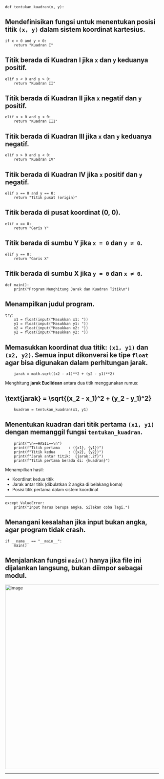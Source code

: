 
    def tentukan_kuadran(x, y):

Mendefinisikan fungsi untuk menentukan posisi titik `(x, y)` dalam sistem koordinat
kartesius.
----------------------------------------------------------------------------------------

    if x > 0 and y > 0:
        return "Kuadran I"

Titik berada di **Kuadran I** jika `x` dan `y` keduanya positif.
----------------------------------------------------------------------------------------

    elif x < 0 and y > 0:
        return "Kuadran II"

Titik berada di **Kuadran II** jika `x` negatif dan `y` positif.
----------------------------------------------------------------------------------------

    elif x < 0 and y < 0:
        return "Kuadran III"

Titik berada di **Kuadran III** jika `x` dan `y` keduanya negatif.
----------------------------------------------------------------------------------------

    elif x > 0 and y < 0:
        return "Kuadran IV"

Titik berada di **Kuadran IV** jika `x` positif dan `y` negatif.
----------------------------------------------------------------------------------------

    elif x == 0 and y == 0:
        return "Titik pusat (origin)"

Titik berada di **pusat koordinat (0, 0)**.
----------------------------------------------------------------------------------------

    elif x == 0:
        return "Garis Y"

Titik berada di **sumbu Y** jika `x = 0` dan `y ≠ 0`.
----------------------------------------------------------------------------------------

    elif y == 0:
        return "Garis X"

Titik berada di **sumbu X** jika `y = 0` dan `x ≠ 0`.
----------------------------------------------------------------------------------------

    def main():
        print("Program Menghitung Jarak dan Kuadran Titik\n")

Menampilkan judul program.
----------------------------------------------------------------------------------------

    try:
        x1 = float(input("Masukkan x1: "))
        y1 = float(input("Masukkan y1: "))
        x2 = float(input("Masukkan x2: "))
        y2 = float(input("Masukkan y2: "))

Memasukkan koordinat dua titik: `(x1, y1)` dan `(x2, y2)`. Semua input 
dikonversi ke tipe `float` agar bisa digunakan dalam perhitungan jarak.
----------------------------------------------------------------------------------------

        jarak = math.sqrt((x2 - x1)**2 + (y2 - y1)**2)

Menghitung **jarak Euclidean** antara dua titik menggunakan rumus:

\text{jarak} = \sqrt{(x_2 - x_1)^2 + (y_2 - y_1)^2}
----------------------------------------------------------------------------------------

        kuadran = tentukan_kuadran(x1, y1)

Menentukan kuadran dari titik pertama `(x1, y1)` dengan memanggil fungsi 
`tentukan_kuadran`.
----------------------------------------------------------------------------------------

        print("\n==HASIL==\n")
        print(f"Titik pertama    : ({x1}, {y1})")
        print(f"Titik kedua      : ({x2}, {y2})")
        print(f"Jarak antar titik:  {jarak:.2f}")
        print(f"Titik pertama berada di: {kuadran}")

Menampilkan hasil:
- Koordinat kedua titik
- Jarak antar titik (dibulatkan 2 angka di belakang koma)
- Posisi titik pertama dalam sistem koordinat
----------------------------------------------------------------------------------------

    except ValueError:
        print("Input harus berupa angka. Silakan coba lagi.")

Menangani kesalahan jika input bukan angka, agar program tidak crash.
----------------------------------------------------------------------------------------

    if __name__ == "__main__":
        main()

Menjalankan fungsi `main()` hanya jika file ini dijalankan langsung, bukan diimpor 
sebagai modul.
----------------------------------------------------------------------------------------

<img width="814" height="604" alt="image" src="https://github.com/user-attachments/assets/389a7b51-c9e0-486e-ba35-e3100f2dd168" />

----------------------------------------------------------------------------------------
